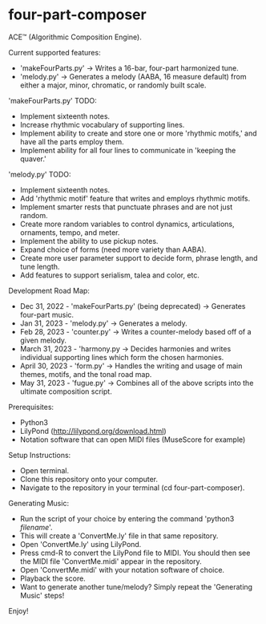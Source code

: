 # four-part-composer

ACE™ (Algorithmic Composition Engine).

Current supported features:
- 'makeFourParts.py' -> Writes a 16-bar, four-part harmonized tune.
- 'melody.py' -> Generates a melody (AABA, 16 measure default) from either a major, minor, chromatic, or randomly built scale.

'makeFourParts.py' TODO:
- Implement sixteenth notes.
- Increase rhythmic vocabulary of supporting lines. 
- Implement ability to create and store one or more 'rhythmic motifs,' and have all the parts employ them.
- Implement ability for all four lines to communicate in 'keeping the quaver.'

'melody.py' TODO: 
- Implement sixteenth notes.
- Add 'rhythmic motif' feature that writes and employs rhythmic motifs.
- Implement smarter rests that punctuate phrases and are not just random.
- Create more random variables to control dynamics, articulations, ornaments, tempo, and meter.
- Implement the ability to use pickup notes.
- Expand choice of forms (need more variety than AABA).
- Create more user parameter support to decide form, phrase length, and tune length.
- Add features to support serialism, talea and color, etc.

Development Road Map: 
- Dec 31, 2022 - 'makeFourParts.py' (being deprecated) -> Generates four-part music.
- Jan 31, 2023 - 'melody.py' -> Generates a melody.
- Feb 28, 2023 - 'counter.py' -> Writes a counter-melody based off of a given melody.
- March 31, 2023 - 'harmony.py -> Decides harmonies and writes individual supporting lines which form the chosen harmonies.
- April 30, 2023 - 'form.py' -> Handles the writing and usage of main themes, motifs, and the tonal road map.
- May 31, 2023 - 'fugue.py' -> Combines all of the above scripts into the ultimate composition script.

Prerequisites:
- Python3
- LilyPond (http://lilypond.org/download.html)
- Notation software that can open MIDI files (MuseScore for example)

Setup Instructions:
- Open terminal.
- Clone this repository onto your computer.
- Navigate to the repository in your terminal (cd four-part-composer).

Generating Music:
- Run the script of your choice by entering the command 'python3 _filename_'.
- This will create a 'ConvertMe.ly' file in that same repository.
- Open 'ConvertMe.ly' using LilyPond.
- Press cmd-R to convert the LilyPond file to MIDI. You should then see the MIDI file 'ConvertMe.midi' appear in the repository.
- Open 'ConvertMe.midi' with your notation software of choice.
- Playback the score.
- Want to generate another tune/melody? Simply repeat the 'Generating Music' steps!

Enjoy!


